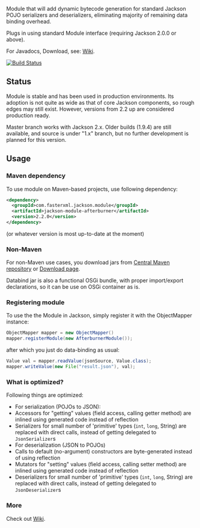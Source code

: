 Module that will add dynamic bytecode generation for standard Jackson POJO serializers and deserializers, eliminating majority of remaining data binding overhead.

Plugs in using standard Module interface (requiring Jackson 2.0.0 or above).

For Javadocs, Download, see: [Wiki](jackson-module-afterburner/wiki).

[![Build Status](https://fasterxml.ci.cloudbees.com/job/jackson-module-afterburner-master/badge/icon)](https://fasterxml.ci.cloudbees.com/job/jackson-module-afterburner-master/)

## Status

Module is stable and has been used in production environments. Its adoption is not quite as wide as that of
core Jackson components, so rough edges may still exist. However, versions from 2.2 up are considered
production ready.

Master branch works with Jackson 2.x.
Older builds (1.9.4) are still available, and source is under "1.x" branch, but no further development is planned for this version.

## Usage

### Maven dependency

To use module on Maven-based projects, use following dependency:

```xml
<dependency>
  <groupId>com.fasterxml.jackson.module</groupId>
  <artifactId>jackson-module-afterburner</artifactId>
  <version>2.2.0</version>
</dependency>
```

(or whatever version is most up-to-date at the moment)

### Non-Maven

For non-Maven use cases, you download jars from [Central Maven repository](http://repo1.maven.org/maven2/com/fasterxml/jackson/module/jackson-module-afterburner/) or [Download page](jackson-databind/wiki/JacksonDownload).

Databind jar is also a functional OSGi bundle, with proper import/export declarations, so it can be use on OSGi container as is.

### Registering module

To use the the Module in Jackson, simply register it with the ObjectMapper instance:

```java
ObjectMapper mapper = new ObjectMapper()
mapper.registerModule(new AfterburnerModule());
```

after which you just do data-binding as usual:

```java
Value val = mapper.readValue(jsonSource, Value.class);
mapper.writeValue(new File("result.json"), val);
```

### What is optimized?

Following things are optimized:

* For serialization (POJOs to JSON):
 * Accessors for "getting" values (field access, calling getter method) are inlined using generated code instead of reflection
 * Serializers for small number of 'primitive' types (`int`, `long`, String) are replaced with direct calls, instead of getting delegated to `JsonSerializer`s
* For deserialization (JSON to POJOs)
 * Calls to default (no-argument) constructors are byte-generated instead of using reflection
 * Mutators for "setting" values (field access, calling setter method) are inlined using generated code instead of reflection
 * Deserializers for small number of 'primitive' types (`int`, `long`, String) are replaced with direct calls, instead of getting delegated to `JsonDeserializer`s

### More

Check out [Wiki](https://github.com/FasterXML/jackson-module-afterburner/wiki).
